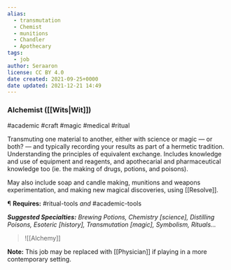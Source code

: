 ```yaml
---
alias:
  - transmutation
  - Chemist
  - munitions
  - Chandler
  - Apothecary
tags:
  - job
author: Seraaron
license: CC BY 4.0
date created: 2021-09-25+0000
date updated: 2021-12-21 14:49
---
```


### Alchemist ([[Wits|Wit]])

#academic #craft #magic #medical #ritual

Transmuting one material to another, either with science or magic — or both? — and typically recording your results as part of a hermetic tradition. Understanding the principles of equivalent exchange. Includes knowledge and use of equipment and reagents, and apothecarial and pharmaceutical knowledge too (ie. the making of drugs, potions, and poisons).

May also include soap and candle making, munitions and weapons experimentation, and making new magical discoveries, using [[Resolve]].

¶ **Requires:** #ritual-tools _and_ #academic-tools

_**Suggested Specialties:** Brewing Potions, Chemistry [science], Distilling Poisons, Esoteric [history], Transmutation [magic], Symbolism, Rituals..._

> ![[Alchemy]]

**Note:** This job may be replaced with [[Physician]] if playing in a more contemporary setting.
